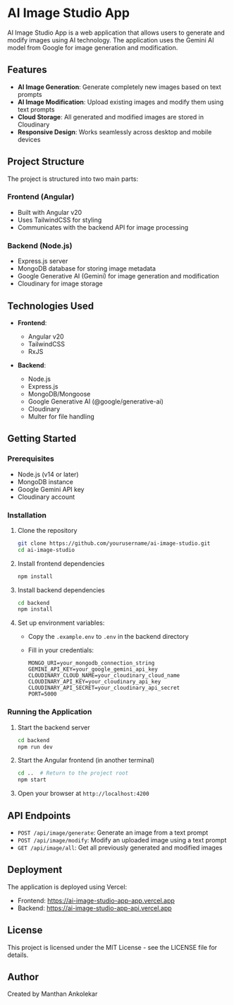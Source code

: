 # AI Image Studio App

AI Image Studio App is a web application that allows users to generate and modify images using AI technology. The application uses the Gemini AI model from Google for image generation and modification.

## Features

- **AI Image Generation**: Generate completely new images based on text prompts
- **AI Image Modification**: Upload existing images and modify them using text prompts
- **Cloud Storage**: All generated and modified images are stored in Cloudinary
- **Responsive Design**: Works seamlessly across desktop and mobile devices

## Project Structure

The project is structured into two main parts:

### Frontend (Angular)

- Built with Angular v20
- Uses TailwindCSS for styling
- Communicates with the backend API for image processing

### Backend (Node.js)

- Express.js server
- MongoDB database for storing image metadata
- Google Generative AI (Gemini) for image generation and modification
- Cloudinary for image storage

## Technologies Used

- **Frontend**:
  - Angular v20
  - TailwindCSS
  - RxJS
  
- **Backend**:
  - Node.js
  - Express.js
  - MongoDB/Mongoose
  - Google Generative AI (@google/generative-ai)
  - Cloudinary
  - Multer for file handling

## Getting Started

### Prerequisites

- Node.js (v14 or later)
- MongoDB instance
- Google Gemini API key
- Cloudinary account

### Installation

1. Clone the repository

   ```bash
   git clone https://github.com/yourusername/ai-image-studio.git
   cd ai-image-studio
   ```

2. Install frontend dependencies

   ```bash
   npm install
   ```

3. Install backend dependencies

   ```bash
   cd backend
   npm install
   ```

4. Set up environment variables:
   - Copy the `.example.env` to `.env` in the backend directory
   - Fill in your credentials:

     ```env
     MONGO_URI=your_mongodb_connection_string
     GEMINI_API_KEY=your_google_gemini_api_key
     CLOUDINARY_CLOUD_NAME=your_cloudinary_cloud_name
     CLOUDINARY_API_KEY=your_cloudinary_api_key
     CLOUDINARY_API_SECRET=your_cloudinary_api_secret
     PORT=5000
     ```

### Running the Application

1. Start the backend server

   ```bash
   cd backend
   npm run dev
   ```

2. Start the Angular frontend (in another terminal)

   ```bash
   cd ..  # Return to the project root
   npm start
   ```

3. Open your browser at `http://localhost:4200`

## API Endpoints

- `POST /api/image/generate`: Generate an image from a text prompt
- `POST /api/image/modify`: Modify an uploaded image using a text prompt
- `GET /api/image/all`: Get all previously generated and modified images

## Deployment

The application is deployed using Vercel:

- Frontend: <https://ai-image-studio-app-app.vercel.app>
- Backend: <https://ai-image-studio-app-api.vercel.app>

## License

This project is licensed under the MIT License - see the LICENSE file for details.

## Author

Created by Manthan Ankolekar

